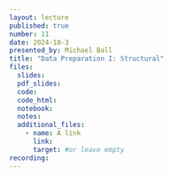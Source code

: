 ```yaml
---
layout: lecture
published: true
number: 11
date: 2024-10-3
presented_by: Michael Ball
title: "Data Preparation I: Structural"
files:
  slides:
  pdf_slides:
  code:
  code_html:
  notebook:
  notes:
  additional_files:
    - name: A link
      link:
      target: #or leave empty
recording:
---
```

